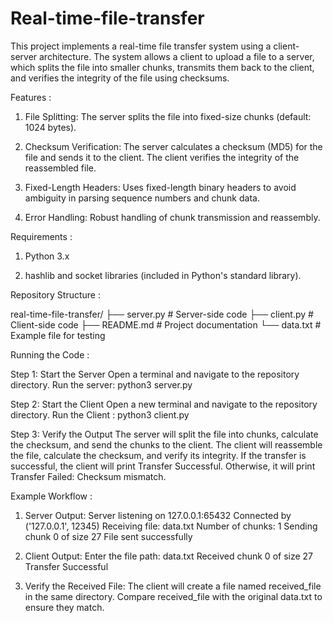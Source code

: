 # Real-time-file-transfer

This project implements a real-time file transfer system using a client-server architecture. The system allows a client to upload a file to a server, which splits the file into smaller chunks, transmits them back to the client, and verifies the integrity of the file using checksums.

Features :

1. File Splitting: The server splits the file into fixed-size chunks (default: 1024 bytes).

2. Checksum Verification: The server calculates a checksum (MD5) for the file and sends it to the client. The client verifies the integrity of the reassembled file.

3. Fixed-Length Headers: Uses fixed-length binary headers to avoid ambiguity in parsing sequence numbers and chunk data.

4. Error Handling: Robust handling of chunk transmission and reassembly.


Requirements : 

1. Python 3.x

2. hashlib and socket libraries (included in Python's standard library).


Repository Structure :

real-time-file-transfer/
├── server.py              # Server-side code
├── client.py              # Client-side code
├── README.md              # Project documentation
└── data.txt               # Example file for testing


Running the Code :

Step 1: Start the Server
Open a terminal and navigate to the repository directory.
Run the server: python3 server.py

Step 2: Start the Client
Open a new terminal and navigate to the repository directory.
Run the Client : python3 client.py

Step 3: Verify the Output
The server will split the file into chunks, calculate the checksum, and send the chunks to the client.
The client will reassemble the file, calculate the checksum, and verify its integrity.
If the transfer is successful, the client will print Transfer Successful. Otherwise, it will print Transfer Failed: Checksum mismatch.

Example Workflow :

1. Server Output: 
Server listening on 127.0.0.1:65432
Connected by ('127.0.0.1', 12345)
Receiving file: data.txt
Number of chunks: 1
Sending chunk 0 of size 27
File sent successfully

2. Client Output:
Enter the file path: data.txt
Received chunk 0 of size 27
Transfer Successful

3. Verify the Received File:
The client will create a file named received_file in the same directory.
Compare received_file with the original data.txt to ensure they match.





